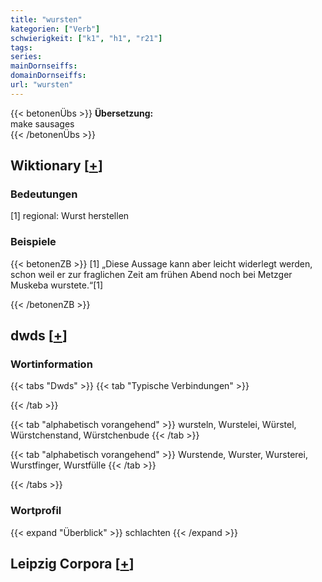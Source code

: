```yaml
---
title: "wursten"
kategorien: ["Verb"]
schwierigkeit: ["k1", "h1", "r21"]
tags:
series:
mainDornseiffs:
domainDornseiffs:
url: "wursten"
---
```


{{< betonenÜbs >}}
**Übersetzung:**  
make sausages  
{{< /betonenÜbs >}}

## Wiktionary [[+](https://de.wiktionary.org/wiki/wursten)]

### Bedeutungen
[1] regional: Wurst herstellen  

### Beispiele
{{< betonenZB >}}
[1] „Diese Aussage kann aber leicht widerlegt werden, schon weil er zur fraglichen Zeit am frühen Abend noch bei Metzger Muskeba wurstete.“[1]  

{{< /betonenZB >}}


## dwds [[+](https://www.dwds.de/wb/wursten)]

### Wortinformation
{{< tabs "Dwds" >}}
{{< tab "Typische Verbindungen" >}}

{{< /tab >}}

{{< tab "alphabetisch vorangehend" >}}
wursteln, Wurstelei, Würstel, Würstchenstand, Würstchenbude
{{< /tab >}}

{{< tab "alphabetisch vorangehend" >}}
Wurstende, Wurster, Wursterei, Wurstfinger, Wurstfülle
{{< /tab >}}

{{< /tabs >}}

### Wortprofil
{{< expand "Überblick" >}} schlachten {{< /expand >}}

## Leipzig Corpora [[+](https://corpora.uni-leipzig.de/en/res?word=wursten&corpusId=deu_newscrawl-public_2018)]

